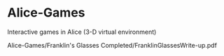# Alice-Games
Interactive games in Alice (3-D virtual environment)

Alice-Games/Franklin's Glasses Completed/FranklinGlassesWrite-up.pdf

